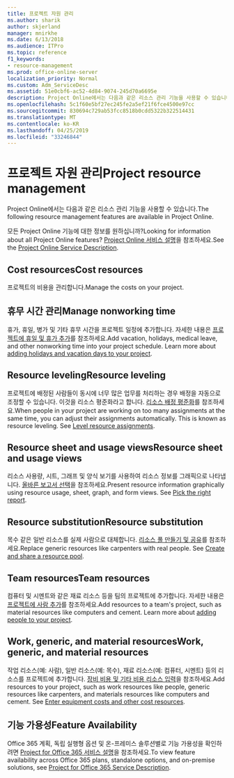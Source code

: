 ```yaml
---
title: 프로젝트 자원 관리
ms.author: sharik
author: skjerland
manager: mnirkhe
ms.date: 6/13/2018
ms.audience: ITPro
ms.topic: reference
f1_keywords:
- resource-management
ms.prod: office-online-server
localization_priority: Normal
ms.custom: Adm_ServiceDesc
ms.assetid: 51e0cbf6-ac52-4d84-9074-245d70a6695e
description: Project Online에서는 다음과 같은 리소스 관리 기능을 사용할 수 있습니다.
ms.openlocfilehash: 5c1f60e5bf27ec245fe2a5ef21f6fce4500e97cc
ms.sourcegitcommit: 830694c729ab53fcc8518b0cdd5322b322514431
ms.translationtype: MT
ms.contentlocale: ko-KR
ms.lasthandoff: 04/25/2019
ms.locfileid: "33246844"
---
```

# <a name="project-resource-management"></a><span data-ttu-id="9adce-103">프로젝트 자원 관리</span><span class="sxs-lookup"><span data-stu-id="9adce-103">Project resource management</span></span>

<span data-ttu-id="9adce-104">Project Online에서는 다음과 같은 리소스 관리 기능을 사용할 수 있습니다.</span><span class="sxs-lookup"><span data-stu-id="9adce-104">The following resource management features are available in Project Online.</span></span>
  
<span data-ttu-id="9adce-105">모든 Project Online 기능에 대한 정보를 원하십니까?</span><span class="sxs-lookup"><span data-stu-id="9adce-105">Looking for information about all Project Online features?</span></span> <span data-ttu-id="9adce-106">[Project Online 서비스 설명](project-online-service-description.md)을 참조하세요.</span><span class="sxs-lookup"><span data-stu-id="9adce-106">See the [Project Online Service Description](project-online-service-description.md).</span></span>
  
## <a name="cost-resources"></a><span data-ttu-id="9adce-107">Cost resources</span><span class="sxs-lookup"><span data-stu-id="9adce-107">Cost resources</span></span>
<span data-ttu-id="9adce-108"><a name="bkmk_CostResources"> </a></span><span class="sxs-lookup"><span data-stu-id="9adce-108"></span></span>

<span data-ttu-id="9adce-109">프로젝트의 비용을 관리합니다.</span><span class="sxs-lookup"><span data-stu-id="9adce-109">Manage the costs on your project.</span></span>
  
## <a name="manage-nonworking-time"></a><span data-ttu-id="9adce-110">휴무 시간 관리</span><span class="sxs-lookup"><span data-stu-id="9adce-110">Manage nonworking time</span></span>
<span data-ttu-id="9adce-111"><a name="bkmk_Managenonworkingtime"> </a></span><span class="sxs-lookup"><span data-stu-id="9adce-111"></span></span>

<span data-ttu-id="9adce-p102">휴가, 휴일, 병가 및 기타 휴무 시간을 프로젝트 일정에 추가합니다. 자세한 내용은 [프로젝트에 휴일 및 휴가 추가](https://go.microsoft.com/fwlink/p/?LinkId=271337)를 참조하세요.</span><span class="sxs-lookup"><span data-stu-id="9adce-p102">Add vacation, holidays, medical leave, and other nonworking time into your project schedule. Learn more about [adding holidays and vacation days to your project](https://go.microsoft.com/fwlink/p/?LinkId=271337).</span></span>
  
## <a name="resource-leveling"></a><span data-ttu-id="9adce-114">Resource leveling</span><span class="sxs-lookup"><span data-stu-id="9adce-114">Resource leveling</span></span>
<span data-ttu-id="9adce-115"><a name="bkmk_Resourceleveling"> </a></span><span class="sxs-lookup"><span data-stu-id="9adce-115"></span></span>

<span data-ttu-id="9adce-p103">프로젝트에 배정된 사람들이 동시에 너무 많은 업무를 처리하는 경우 배정을 자동으로 조정할 수 있습니다. 이것을 리소스 평준화라고 합니다. [리소스 배정 평준화](https://go.microsoft.com/fwlink/p/?LinkId=271348)를 참조하세요.</span><span class="sxs-lookup"><span data-stu-id="9adce-p103">When people in your project are working on too many assignments at the same time, you can adjust their assignments automatically. This is known as resource leveling. See [Level resource assignments](https://go.microsoft.com/fwlink/p/?LinkId=271348).</span></span>
  
## <a name="resource-sheet-and-usage-views"></a><span data-ttu-id="9adce-119">Resource sheet and usage views</span><span class="sxs-lookup"><span data-stu-id="9adce-119">Resource sheet and usage views</span></span>
<span data-ttu-id="9adce-120"><a name="bkmk_resourcesheetandusageviews"> </a></span><span class="sxs-lookup"><span data-stu-id="9adce-120"></span></span>

<span data-ttu-id="9adce-p104">리소스 사용량, 시트, 그래프 및 양식 보기를 사용하여 리소스 정보를 그래픽으로 나타냅니다. [올바른 보고서 선택](https://go.microsoft.com/fwlink/?LinkId=402920)을 참조하세요.</span><span class="sxs-lookup"><span data-stu-id="9adce-p104">Present resource information graphically using resource usage, sheet, graph, and form views. See [Pick the right report](https://go.microsoft.com/fwlink/?LinkId=402920).</span></span>
  
## <a name="resource-substitution"></a><span data-ttu-id="9adce-123">Resource substitution</span><span class="sxs-lookup"><span data-stu-id="9adce-123">Resource substitution</span></span>
<span data-ttu-id="9adce-124"><a name="bkmk_ResourceSubstitution"> </a></span><span class="sxs-lookup"><span data-stu-id="9adce-124"></span></span>

<span data-ttu-id="9adce-p105">목수 같은 일반 리소스를 실제 사람으로 대체합니다. [리소스 풀 만들기 및 공유](https://go.microsoft.com/fwlink/?LinkId=402921)를 참조하세요.</span><span class="sxs-lookup"><span data-stu-id="9adce-p105">Replace generic resources like carpenters with real people. See [Create and share a resource pool](https://go.microsoft.com/fwlink/?LinkId=402921).</span></span>
  
## <a name="team-resources"></a><span data-ttu-id="9adce-127">Team resources</span><span class="sxs-lookup"><span data-stu-id="9adce-127">Team resources</span></span>
<span data-ttu-id="9adce-128"><a name="bkmk_Teamresources"> </a></span><span class="sxs-lookup"><span data-stu-id="9adce-128"></span></span>

<span data-ttu-id="9adce-p106">컴퓨터 및 시멘트와 같은 재료 리소스 등을 팀의 프로젝트에 추가합니다. 자세한 내용은 [프로젝트에 사람 추가](https://go.microsoft.com/fwlink/p/?LinkId=271347)를 참조하세요.</span><span class="sxs-lookup"><span data-stu-id="9adce-p106">Add resources to a team's project, such as material resources like computers and cement. Learn more about [adding people to your project](https://go.microsoft.com/fwlink/p/?LinkId=271347).</span></span>
  
## <a name="work-generic-and-material-resources"></a><span data-ttu-id="9adce-131">Work, generic, and material resources</span><span class="sxs-lookup"><span data-stu-id="9adce-131">Work, generic, and material resources</span></span>
<span data-ttu-id="9adce-132"><a name="bkmk_WorkGenericMaterialResources"> </a></span><span class="sxs-lookup"><span data-stu-id="9adce-132"></span></span>

<span data-ttu-id="9adce-p107">작업 리소스(예: 사람), 일반 리소스(예: 목수), 재료 리소스(예: 컴퓨터, 시멘트) 등의 리소스를 프로젝트에 추가합니다. [장비 비용 및 기타 비용 리소스 입력](https://go.microsoft.com/fwlink/?LinkId=402922)을 참조하세요.</span><span class="sxs-lookup"><span data-stu-id="9adce-p107">Add resources to your project, such as work resources like people, generic resources like carpenters, and materials resources like computers and cement. See [Enter equipment costs and other cost resources](https://go.microsoft.com/fwlink/?LinkId=402922).</span></span>
  
## <a name="feature-availability"></a><span data-ttu-id="9adce-135">기능 가용성</span><span class="sxs-lookup"><span data-stu-id="9adce-135">Feature Availability</span></span>
<span data-ttu-id="9adce-136"><a name="bkmk_WorkGenericMaterialResources"> </a></span><span class="sxs-lookup"><span data-stu-id="9adce-136"></span></span>

<span data-ttu-id="9adce-137">Office 365 계획, 독립 실행형 옵션 및 온-프레미스 솔루션별로 기능 가용성을 확인하려면 [Project for Office 365 서비스 설명](http://technet.microsoft.com/library/f610ba5b-57d0-4324-a205-bce300adc7a3.aspx)을 참조하세요.</span><span class="sxs-lookup"><span data-stu-id="9adce-137">To view feature availability across Office 365 plans, standalone options, and on-premise solutions, see [Project for Office 365 Service Description](http://technet.microsoft.com/library/f610ba5b-57d0-4324-a205-bce300adc7a3.aspx).</span></span>
  

